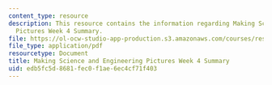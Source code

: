 ```yaml
---
content_type: resource
description: This resource contains the information regarding Making Science and Engineering
  Pictures Week 4 Summary.
file: https://ol-ocw-studio-app-production.s3.amazonaws.com/courses/res-10-001-making-science-and-engineering-pictures-a-practical-guide-to-presenting-your-work-spring-2016/edb5fc5d8681fec0f1ae6ec4cf71f403_MITRES_10_001S16_Sum_Wk4.pdf
file_type: application/pdf
resourcetype: Document
title: Making Science and Engineering Pictures Week 4 Summary
uid: edb5fc5d-8681-fec0-f1ae-6ec4cf71f403
---
```


